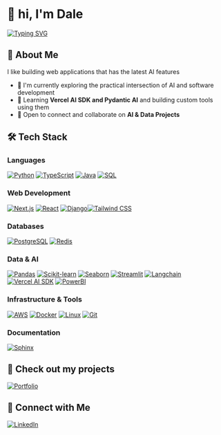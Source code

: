# 👋 hi, I'm Dale

<div align="left">
  
  
  [![Typing SVG](https://readme-typing-svg.herokuapp.com?font=Fira+Code&pause=1000&width=435&lines=Building+Modern+Data-Intensive+Apps)](https://git.io/typing-svg)

</div>

## 🚀 About Me

I like building web applications that has the latest AI features

- 🔭 I'm currently exploring the practical intersection of AI and software development
- 🌱 Learning **Vercel AI SDK and Pydantic AI** and building custom tools using them
- 👯 Open to connect and collaborate on **AI & Data Projects**

## 🛠️ Tech Stack


### Languages

[![Python](https://img.shields.io/badge/Python-FFD43B?style=for-the-badge&logo=python&logoColor=blue)](https://www.python.org/) [![TypeScript](https://img.shields.io/badge/TypeScript-007ACC?style=for-the-badge&logo=typescript&logoColor=white)](https://www.typescriptlang.org/) [![Java](https://img.shields.io/badge/Java-ED8B00?style=for-the-badge&logo=java&logoColor=white)](https://www.java.com/) [![SQL](https://img.shields.io/badge/SQL-003B57?style=for-the-badge&logo=microsoft-sql-server&logoColor=white)](https://www.microsoft.com/en-us/sql-server)

### Web Development

[![Next.js](https://img.shields.io/badge/Next.js-000000?style=for-the-badge&logo=nextdotjs&logoColor=white)](https://nextjs.org/) [![React](https://img.shields.io/badge/React-20232A?style=for-the-badge&logo=react&logoColor=61DAFB)](https://reactjs.org/) [![Django](https://img.shields.io/badge/Django-092E20?style=for-the-badge&logo=django&logoColor=white)](https://www.djangoproject.com/)[![Tailwind CSS](https://img.shields.io/badge/Tailwind_CSS-38BDF8?style=for-the-badge&logo=tailwind-css&logoColor=white)](https://tailwindcss.com/)

### Databases

[![PostgreSQL](https://img.shields.io/badge/PostgreSQL-316192?style=for-the-badge&logo=postgresql&logoColor=white)](https://www.postgresql.org/) [![Redis](https://img.shields.io/badge/Redis-DC382D?style=for-the-badge&logo=redis&logoColor=white)](https://redis.io/)

### Data & AI

[![Pandas](https://img.shields.io/badge/Pandas-2C3E50?style=for-the-badge&logo=pandas&logoColor=white)](https://pandas.pydata.org/) [![Scikit-learn](https://img.shields.io/badge/Scikit--learn-F79009?style=for-the-badge&logo=scikit-learn&logoColor=white)](https://scikit-learn.org/) [![Seaborn](https://img.shields.io/badge/Seaborn-222222?style=for-the-badge&logo=seaborn&logoColor=white)](https://seaborn.pydata.org/) [![Streamlit](https://img.shields.io/badge/Streamlit-FF4500?style=for-the-badge&logo=streamlit&logoColor=white)](https://streamlit.io/) [![Langchain](https://img.shields.io/badge/Langchain-000000?style=for-the-badge&logo=langchain&logoColor=white)](https://langchain.com/) [![Vercel AI SDK](https://img.shields.io/badge/Vercel_AI_SDK-000000?style=for-the-badge&logo=vercel&logoColor=white)](https://vercel.com/ai-sdk) [![PowerBI](https://img.shields.io/badge/PowerBI-F2C811?style=for-the-badge&logo=powerbi&logoColor=white)](https://powerbi.microsoft.com/)

### Infrastructure & Tools

[![AWS](https://img.shields.io/badge/AWS-232F3E?style=for-the-badge&logo=amazon-aws&logoColor=white)](https://aws.amazon.com/) [![Docker](https://img.shields.io/badge/Docker-2496ED?style=for-the-badge&logo=docker&logoColor=white)](https://www.docker.com/) [![Linux](https://img.shields.io/badge/Linux-FCC624?style=for-the-badge&logo=linux&logoColor=black)](https://www.linux.org/) [![Git](https://img.shields.io/badge/Git-F05032?style=for-the-badge&logo=git&logoColor=white)](https://git-scm.com/)

### Documentation

[![Sphinx](https://img.shields.io/badge/Sphinx-FFC200?style=for-the-badge&logo=sphinx&logoColor=white)](https://www.sphinx-doc.org/) 

## 🌟 Check out my projects

[![Portfolio](https://img.shields.io/badge/Portfolio-FF5722?style=for-the-badge&logo=google-chrome&logoColor=white)](https://gundalai-batkhuu.vercel.app/)

## 🤝 Connect with Me

<div align="left">
  
[![LinkedIn](https://img.shields.io/badge/LinkedIn-0077B5?style=for-the-badge&logo=linkedin&logoColor=white)](https://www.linkedin.com/in/gundalai-batkhuu/)

</div>

